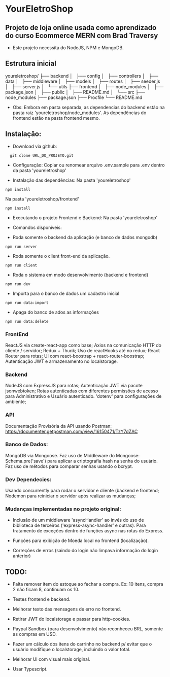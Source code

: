 # YourEletroShop

## Projeto de loja online usada como aprendizado do curso Ecommerce MERN com Brad Traversy

- Este projeto necessita do NodeJS, NPM e MongoDB.

## Estrutura inicial

youreletroshop/
├── backend
│   ├── config
│   ├── controllers
│   ├── data
│   ├── middleware
│   ├── models
│   ├── routes
│   ├── seeder.js
│   ├── server.js
│   └── utils
├── frontend
│   ├── node_modules
│   ├── package.json
│   ├── public
│   ├── README.md
│   └── src
├── node_modules
├── package.json
├── Procfile
└── README.md

* Obs: Embora em pasta separada, as dependencias do backend estão na pasta raiz 'youreletroshop/node_modules'. As dependências do frontend estão na pasta frontend mesmo.

## Instalação:

- Download via github:
```console
  git clone URL_DO_PROJETO.git
```

- Configuração:
  Copiar ou renomear arquivo .env.sample para .env dentro da pasta 'youreletroshop'

- Instalação das dependências:
  Na pasta 'youreletroshop'

```console
npm install
```

Na pasta 'youreletroshop/frontend'

```console
npm install
```

- Executando o projeto Frontend e Backend:
  Na pasta 'youreletroshop'

- Comandos disponíveis:

* Roda somente o backend da aplicação (e banco de dados mongodb)

```console
npm run server
```

- Roda somente o client front-end da aplicação.

```console
npm run client
```

- Roda o sistema em modo desenvolvimento (backend e frontend)

```console
npm run dev
```

- Importa para o banco de dados um cadastro inicial

```console
npm run data:import
```

- Apaga do banco de ados as informações

```console
npm run data:delete
```

### FrontEnd

ReactJS via create-react-app como base;
Axios na comunicação HTTP do cliente / servidor;
Redux + Thunk;
Uso de reactHooks até no redux;
React Router para rotas;
UI com react-boostrap + react-router-boostrap;
Autenticação JWT e armazenamento no localstorage.

### Backend

NodeJS com ExpressJS para rotas;
Autenticação JWT via pacote jsonwebtoken;
Rotas autenticadas com diferentes permissões de acesso para Administrativo e Usuário autenticado.
'dotenv' para configurações de ambiente;

### API

Documentação Provisória da API usando Postman:
https://documenter.getpostman.com/view/16150471/TzY7dZAC

### Banco de Dados:

MongoDB via Mongoose.
Faz uso de Middleware do Mongoose: Schema.pre('save') para aplicar a criptografia hash na senha do usuário.
Faz uso de métodos para comparar senhas usando o bcrypt.

### Dev Dependecies:

Usando concurrently para rodar o servidor e cliente (backend e frontend;
Nodemon para reiniciar o servidor após realizar as mudanças;

### Mudanças implementadas no projeto original:

- Inclusão de um middleware 'asyncHandler' ao invés do uso de biblioteca de terceiros ('express-async-handler' e outras). Para tratamento de exceções dentro de funções async nas rotas do Express.

- Funções para exibição de Moeda local no frontend (localização).

- Correções de erros (saindo do login não limpava informação do login anterior)

## TODO:

- Falta remover item do estoque ao fechar a compra. Ex: 10 itens, compra 2 não ficam 8, continuam os 10.

- Testes frontend e backend.

- Melhorar texto das mensagens de erro no frontend.

- Retirar JWT do localstorage e passar para http-cookies.

- Paypal Sandbox (para desenvolvimento) não reconheceu BRL, somente as compras em USD.

- Fazer um cálculo dos itens do carrinho no backend p/ evitar que o usuário modifique o localstorage, incluindo o valor total.

- Melhorar UI com visual mais original.

- Usar Typescript.
